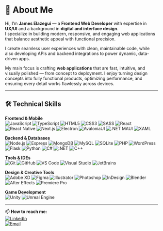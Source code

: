 # 👋 About Me

Hi, I’m **James Elazegui** — a **Frontend Web Developer** with expertise in **UX/UI** and a background in **digital and interface design**.  
I specialize in building modern, responsive, and engaging web applications that balance aesthetic appeal with functional precision.  

I create seamless user experiences with clean, maintainable code, while also developing APIs and backend integrations to power dynamic, data-driven apps.  

My main focus is crafting **web applications** that are fast, intuitive, and visually polished — from concept to deployment. I enjoy turning design concepts into fully functional products, optimizing performance, and ensuring every detail works flawlessly across devices.

---

## 🛠 Technical Skills

**Frontend & Mobile**  
![JavaScript](https://img.shields.io/badge/JavaScript-ES6+-F7DF1E?style=for-the-badge&logo=javascript&logoColor=black)
![TypeScript](https://img.shields.io/badge/TypeScript-007ACC?style=for-the-badge&logo=typescript&logoColor=white)
![HTML5](https://img.shields.io/badge/HTML5-E34F26?style=for-the-badge&logo=html5&logoColor=white)
![CSS3](https://img.shields.io/badge/CSS3-1572B6?style=for-the-badge&logo=css3&logoColor=white)
![SASS](https://img.shields.io/badge/SASS/SCSS-CC6699?style=for-the-badge&logo=sass&logoColor=white)
![React](https://img.shields.io/badge/ReactJS-61DAFB?style=for-the-badge&logo=react&logoColor=black)
![React Native](https://img.shields.io/badge/React%20Native-61DAFB?style=for-the-badge&logo=react&logoColor=black)
![Next.js](https://img.shields.io/badge/Next.js-000000?style=for-the-badge&logo=nextdotjs&logoColor=white)
![Electron](https://img.shields.io/badge/ElectronJS-47848F?style=for-the-badge&logo=electron&logoColor=white)
![AvaloniaUI](https://img.shields.io/badge/AvaloniaUI-512BD4?style=for-the-badge&logo=.net&logoColor=white)
![.NET MAUI](https://img.shields.io/badge/.NET%20MAUI-512BD4?style=for-the-badge&logo=.net&logoColor=white)
![XAML](https://img.shields.io/badge/XAML-0C54C2?style=for-the-badge&logo=xml&logoColor=white)

**Backend & Databases**  
![Node.js](https://img.shields.io/badge/Node.js-339933?style=for-the-badge&logo=nodedotjs&logoColor=white)
![Express](https://img.shields.io/badge/Express.js-000000?style=for-the-badge&logo=express&logoColor=white)
![MongoDB](https://img.shields.io/badge/MongoDB-47A248?style=for-the-badge&logo=mongodb&logoColor=white)
![MySQL](https://img.shields.io/badge/MySQL-4479A1?style=for-the-badge&logo=mysql&logoColor=white)
![SQLite](https://img.shields.io/badge/SQLite-003B57?style=for-the-badge&logo=sqlite&logoColor=white)
![PHP](https://img.shields.io/badge/PHP-777BB4?style=for-the-badge&logo=php&logoColor=white)
![WordPress](https://img.shields.io/badge/WordPress-21759B?style=for-the-badge&logo=wordpress&logoColor=white)
![Flask](https://img.shields.io/badge/Flask-000000?style=for-the-badge&logo=flask&logoColor=white)
![Python](https://img.shields.io/badge/Python-3776AB?style=for-the-badge&logo=python&logoColor=white)
![C#](https://img.shields.io/badge/C%23-239120?style=for-the-badge&logo=csharp&logoColor=white)
![.NET](https://img.shields.io/badge/.NET-512BD4?style=for-the-badge&logo=.net&logoColor=white)
![C++](https://img.shields.io/badge/C++-00599C?style=for-the-badge&logo=cplusplus&logoColor=white)

**Tools & IDEs**  
![Git](https://img.shields.io/badge/Git-F05032?style=for-the-badge&logo=git&logoColor=white)
![GitHub](https://img.shields.io/badge/GitHub-181717?style=for-the-badge&logo=github&logoColor=white)
![VS Code](https://img.shields.io/badge/VS%20Code-007ACC?style=for-the-badge&logo=visualstudiocode&logoColor=white)
![Visual Studio](https://img.shields.io/badge/Visual%20Studio-5C2D91?style=for-the-badge&logo=visualstudio&logoColor=white)
![JetBrains](https://img.shields.io/badge/JetBrains-000000?style=for-the-badge&logo=jetbrains&logoColor=white)

**Design & Creative Tools**  
![Adobe XD](https://img.shields.io/badge/Adobe%20XD-FF61F6?style=for-the-badge&logo=adobexd&logoColor=white)
![Figma](https://img.shields.io/badge/Figma-F24E1E?style=for-the-badge&logo=figma&logoColor=white)
![Illustrator](https://img.shields.io/badge/Illustrator-FF9A00?style=for-the-badge&logo=adobeillustrator&logoColor=white)
![Photoshop](https://img.shields.io/badge/Photoshop-31A8FF?style=for-the-badge&logo=adobephotoshop&logoColor=white)
![InDesign](https://img.shields.io/badge/InDesign-FF3366?style=for-the-badge&logo=adobeindesign&logoColor=white)
![Blender](https://img.shields.io/badge/Blender-F5792A?style=for-the-badge&logo=blender&logoColor=white)
![After Effects](https://img.shields.io/badge/After%20Effects-9999FF?style=for-the-badge&logo=adobeaftereffects&logoColor=white)
![Premiere Pro](https://img.shields.io/badge/Premiere%20Pro-9999FF?style=for-the-badge&logo=adobepremierepro&logoColor=white)

**Game Development**  
![Unity](https://img.shields.io/badge/Unity-FFFFFF?style=for-the-badge&logo=unity&logoColor=black)
![Unreal Engine](https://img.shields.io/badge/Unreal%20Engine-0E1128?style=for-the-badge&logo=unrealengine&logoColor=white)

---

📫 **How to reach me:**  
[![LinkedIn](https://img.shields.io/badge/LinkedIn-0077B5?style=for-the-badge&logo=linkedin&logoColor=white)](https://www.linkedin.com/in/james-elazegui-4aba48246/)  
[![Email](https://img.shields.io/badge/Email-D14836?style=for-the-badge&logo=gmail&logoColor=white)](mailto:jameselazegui21@gmail.com)

